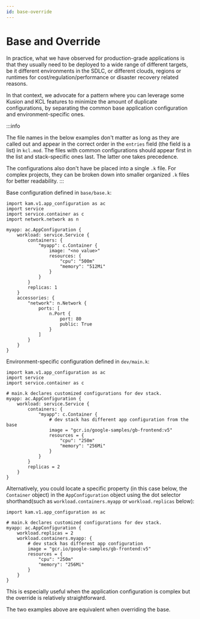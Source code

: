 ```yaml
---
id: base-override
---
```


# Base and Override

In practice, what we have observed for production-grade applications is that they usually need to be deployed to a wide range of different targets, be it different environments in the SDLC, or different clouds, regions or runtimes for cost/regulation/performance or disaster recovery related reasons.

In that context, we advocate for a pattern where you can leverage some Kusion and KCL features to minimize the amount of duplicate configurations, by separating the common base application configuration and environment-specific ones.

:::info

The file names in the below examples don't matter as long as they are called out and appear in the correct order in the `entries` field (the field is a list) in `kcl.mod`. The files with common configurations should appear first in the list and stack-specific ones last. The latter one takes precedence.

The configurations also don't have be placed into a single `.k` file. For complex projects, they can be broken down into smaller organized `.k` files for better readability. 
:::

Base configuration defined in `base/base.k`:
```
import kam.v1.app_configuration as ac
import service
import service.container as c
import network.network as n

myapp: ac.AppConfiguration {
    workload: service.Service {
        containers: {
            "myapp": c.Container {
                image: "<no value>"
                resources: {
                    "cpu": "500m"
                    "memory": "512Mi"
                }
            }
        }
        replicas: 1
    }
    accessories: {
        "network": n.Network {
            ports: [
                n.Port {
                    port: 80
                    public: True
                }
            ]
        }
    }
}
```

Environment-specific configuration defined in `dev/main.k`:
```
import kam.v1.app_configuration as ac
import service
import service.container as c

# main.k declares customized configurations for dev stack.
myapp: ac.AppConfiguration {
    workload: service.Service {
        containers: {
            "myapp": c.Container {
                # dev stack has different app configuration from the base
                image = "gcr.io/google-samples/gb-frontend:v5"
                resources = {
                    "cpu": "250m"
                    "memory": "256Mi"
                }
            }
        }
        replicas = 2
    }
}
```

Alternatively, you could locate a specific property (in this case below, the `Container` object) in the `AppConfiguration` object using the dot selector shorthand(such as `workload.containers.myapp` or `workload.replicas` below):
```
import kam.v1.app_configuration as ac

# main.k declares customized configurations for dev stack.
myapp: ac.AppConfiguration {
    workload.replicas = 2
    workload.containers.myapp: {
        # dev stack has different app configuration
        image = "gcr.io/google-samples/gb-frontend:v5"
        resources = {
            "cpu": "250m"
            "memory": "256Mi"
        }
    }
}
```
This is especially useful when the application configuration is complex but the override is relatively straightforward.

The two examples above are equivalent when overriding the base.
